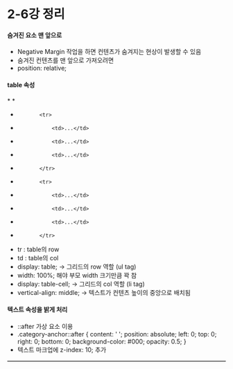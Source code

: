 # 2-6강 정리

#### 숨겨진 요소 맨 앞으로
* Negative Margin 작업을 하면 컨텐츠가 숨겨지는 현상이 발생할 수 있음
* 숨겨진 컨텐츠를 맨 앞으로 가져오려면
* position: relative;

#### table 속성
*<table border="1">
*            
*            <tr>
*                <td>...</td>
*                <td>...</td>
*                <td>...</td>
*            </tr>
*            <tr>
*                <td>...</td>
*                <td>...</td>
*                <td>...</td>
*            </tr>           
* tr : table의 row
* td : table의 col
* display: table; -> 그리드의 row 역할 (ul tag)
* width: 100%; 해야 부모 width 크기만큼 꽉 참
* display: table-cell; -> 그리드의 col 역할 (li tag)
* vertical-align: middle; -> 텍스트가 컨텐츠 높이의 중앙으로 배치됨

#### 텍스트 속성을 밝게 처리
* ::after 가상 요소 이용
* .category-anchor::after {
    content: ' ';
    position: absolute;
    left: 0;
    top: 0;
    right: 0;
    bottom: 0;
    background-color: #000;
    opacity: 0.5;
}
* 텍스트 마크업에 z-index: 10; 추가
